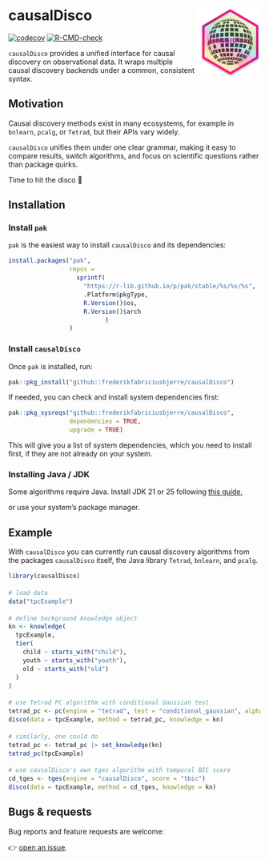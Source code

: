 
<!-- README.md is generated from README.Rmd. Please edit that file -->

# causalDisco <img src="graphics/hex.png" width="121px" height="140px" align="right" style="padding-left:10px;background-color:white;" />

<!-- badges: start -->

[![codecov](https://codecov.io/gh/frederikfabriciusbjerre/causalDisco/graph/badge.svg?token=8MHGWDUN4R)](https://codecov.io/gh/frederikfabriciusbjerre/causalDisco)
[![R-CMD-check](https://github.com/frederikfabriciusbjerre/causalDisco/actions/workflows/R-CMD-check.yaml/badge.svg)](https://github.com/frederikfabriciusbjerre/causalDisco/actions/workflows/R-CMD-check.yaml)
<!-- badges: end -->

`causalDisco` provides a unified interface for causal discovery on
observational data. It wraps multiple causal discovery backends under a
common, consistent syntax.

## Motivation

Causal discovery methods exist in many ecosystems, for example in
`bnlearn`, `pcalg`, or `Tetrad`, but their APIs vary widely.

`causalDisco` unifies them under one clear grammar, making it easy to
compare results, switch algorithms, and focus on scientific questions
rather than package quirks.

Time to hit the disco 🪩

## Installation

### Install `pak`

`pak` is the easiest way to install `causalDisco` and its dependencies:

``` r
install.packages("pak", 
                 repos = 
                   sprintf(
                     "https://r-lib.github.io/p/pak/stable/%s/%s/%s", 
                     .Platform$pkgType, 
                     R.Version()$os, 
                     R.Version()$arch
                           )
                 )
```

### Install `causalDisco`

Once `pak` is installed, run:

``` r
pak::pkg_install("github::frederikfabriciusbjerre/causalDisco")
```

If needed, you can check and install system dependencies first:

``` r
pak::pkg_sysreqs("github::frederikfabriciusbjerre/causalDisco",
                 dependencies = TRUE, 
                 upgrade = TRUE)
```

This will give you a list of system dependencies, which you need to
install first, if they are not already on your system.

### Installing Java / JDK

Some algorithms require Java. Install JDK 21 or 25 following [this
guide](https://github.com/cmu-phil/tetrad/wiki/Setting-up-Java-for-Tetrad),

or use your system’s package manager.

## Example

With `causalDisco` you can currently run causal discovery algorithms
from the packages `causalDisco` itself, the Java library `Tetrad`,
`bnlearn`, and `pcalg`.

``` r
library(causalDisco)

# load data
data("tpcExample")

# define background knowledge object
kn <- knowledge(
  tpcExample,
  tier(
    child ~ starts_with("child"),
    youth ~ starts_with("youth"),
    old ~ starts_with("old")
  )
)

# use Tetrad PC algorithm with conditional Gaussian test
tetrad_pc <- pc(engine = "tetrad", test = "conditional_gaussian", alpha = 0.05)
disco(data = tpcExample, method = tetrad_pc, knowledge = kn)

# similarly, one could do
tetrad_pc <- tetrad_pc |> set_knowledge(kn)
tetrad_pc(tpcExample)

# use causalDisco's own tges algorithm with temporal BIC score
cd_tges <- tges(engine = "causalDisco", score = "tbic")
disco(data = tpcExample, method = cd_tges, knowledge = kn)
```

## Bugs & requests

Bug reports and feature requests are welcome:

👉 [open an
issue](https://github.com/frederikfabriciusbjerre/causalDisco/issues).

